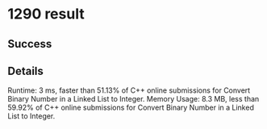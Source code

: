 # 1290 result

## Success

## Details

Runtime: 3 ms, faster than 51.13% of C++ online submissions for Convert Binary Number in a Linked List to Integer.
Memory Usage: 8.3 MB, less than 59.92% of C++ online submissions for Convert Binary Number in a Linked List to Integer.
